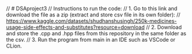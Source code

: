 // # DSAproject3
// Instructions to run the code:
// 1. Go to this link and download the file as a zip (extract and store csv file in its own folder): 
// https://www.kaggle.com/datasets/shudhanshusingh/250k-medicines-usage-side-effects-and-substitutes?resource=download
// 2. Download and store the .cpp and .hpp files from this repository in the same folder as the csv.
// 3. Run the program from main in an IDE such as VSCode or CLion.
